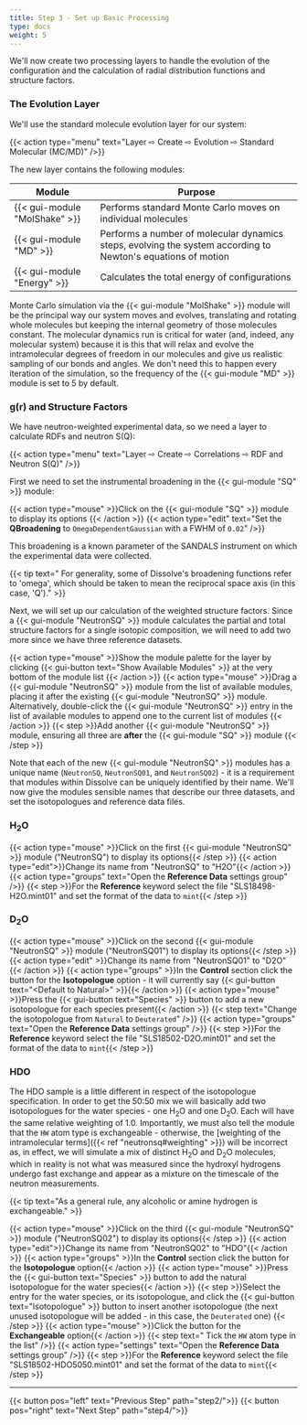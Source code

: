 ```yaml
---
title: Step 3 - Set up Basic Processing
type: docs
weight: 5
---
```



We'll now create two processing layers to handle the evolution of the configuration and the calculation of radial distribution functions and structure factors.

### The Evolution Layer

We'll use the standard molecule evolution layer for our system:

{{< action type="menu" text="Layer &#8680; Create &#8680; Evolution &#8680; Standard Molecular (MC/MD)" />}}


The new layer contains the following modules:

| Module | Purpose |
|--------|---------|
| {{< gui-module "MolShake" >}} | Performs standard Monte Carlo moves on individual molecules |
| {{< gui-module "MD" >}} | Performs a number of molecular dynamics steps, evolving the system according to Newton's equations of motion |
| {{< gui-module "Energy" >}} | Calculates the total energy of configurations |

Monte Carlo simulation via the {{< gui-module "MolShake" >}} module will be the principal way our system moves and evolves, translating and rotating whole molecules but keeping the internal geometry of those molecules constant. The molecular dynamics run is critical for water (and, indeed, any molecular system) because it is this that will relax and evolve the intramolecular degrees of freedom in our molecules and give us realistic sampling of our bonds and angles. We don't need this to happen every iteration of the simulation, so the frequency of the {{< gui-module "MD" >}} module is set to 5 by default.

### g(r) and Structure Factors

We have neutron-weighted experimental data, so we need a layer to calculate RDFs and neutron S(Q):

{{< action type="menu" text="Layer &#8680; Create &#8680; Correlations &#8680; RDF and Neutron S(Q)" />}}

First we need to set the instrumental broadening in the {{< gui-module "SQ" >}} module:

{{< action type="mouse" >}}Click on the {{< gui-module "SQ" >}} module to display its options {{< /action >}}
{{< action type="edit" text="Set the **QBroadening** to `OmegaDependentGaussian` with a FWHM of `0.02`" />}}

This broadening is a known parameter of the SANDALS instrument on which the experimental data were collected.

{{< tip text=" For generality, some of Dissolve's broadening functions refer to 'omega', which should be taken to mean the reciprocal space axis (in this case, 'Q')." >}}

Next, we will set up our calculation of the weighted structure factors. Since a {{< gui-module "NeutronSQ" >}} module calculates the partial and total structure factors for a single isotopic composition, we will need to add two more since we have three reference datasets.

{{< action type="mouse" >}}Show the module palette for the layer by clicking {{< gui-button text="Show Available Modules" >}} at the very bottom of the module list {{< /action >}}
{{< action type="mouse" >}}Drag a {{< gui-module "NeutronSQ" >}} module from the list of available modules, placing it after the existing {{< gui-module "NeutronSQ" >}} module. Alternatively, double-click the {{< gui-module "NeutronSQ" >}} entry in the list of available modules to append one to the current list of modules {{< /action >}}
{{< step >}}Add another {{< gui-module "NeutronSQ" >}} module, ensuring all three are **after** the {{< gui-module "SQ" >}} module {{< /step >}}

Note that each of the new {{< gui-module "NeutronSQ" >}} modules has a unique name (`NeutronSQ`, `NeutronSQ01`, and `NeutronSQ02`) - it is a requirement that modules within Dissolve can be uniquely identified by their name. We'll now give the modules sensible names that describe our three datasets, and set the isotopologues and reference data files.

### H<sub>2</sub>O

{{< action type="mouse" >}}Click on the first {{< gui-module "NeutronSQ" >}} module ("NeutronSQ") to display its options{{< /step >}}
{{< action type="edit">}}Change its name from "NeutronSQ" to "H2O"{{< /action >}}
{{< action type="groups" text="Open the **Reference Data** settings group" />}}
{{< step >}}For the **Reference** keyword select the file "SLS18498-H2O.mint01" and set the format of the data to `mint`{{< /step >}}

### D<sub>2</sub>O

{{< action type="mouse" >}}Click on the second {{< gui-module "NeutronSQ" >}} module ("NeutronSQ01") to display its options{{< /step >}}
{{< action type="edit" >}}Change its name from "NeutronSQ01" to "D2O"{{< /action >}}
{{< action type="groups" >}}In the **Control** section click the button for the **Isotopologue** option - it will currently say {{< gui-button text="&lt;Default to Natural&gt;" >}}{{< /action >}}
{{< action type="mouse" >}}Press the {{< gui-button text="Species" >}} button to add a new isotopologue for each species present{{< /action >}}
{{< step text="Change the isotopologue from `Natural` to `Deuterated`" />}}
{{< action type="groups" text="Open the **Reference Data** settings group" />}}
{{< step >}}For the **Reference** keyword select the file "SLS18502-D2O.mint01" and set the format of the data to `mint`{{< /step >}}

### HDO

The HDO sample is a little different in respect of the isotopologue specification. In order to get the 50:50 mix we will basically add two isotopologues for the water species - one H<sub>2</sub>O and one D<sub>2</sub>O. Each will have the same relative weighting of 1.0. Importantly, we must also tell the module that the `HW` atom type is exchangeable - otherwise, the [weighting of the intramolecular terms]({{< ref "neutronsq#weighting" >}}) will be incorrect as, in effect, we will simulate a mix of distinct H<sub>2</sub>O and D<sub>2</sub>O molecules, which in reality is not what was measured since the hydroxyl hydrogens undergo fast exchange and appear as a mixture on the timescale of the neutron measurements.

{{< tip text="As a general rule, any alcoholic or amine hydrogen is exchangeable." >}}

{{< action type="mouse" >}}Click on the third {{< gui-module "NeutronSQ" >}} module ("NeutronSQ02") to display its options{{< /step >}}
{{< action type="edit">}}Change its name from "NeutronSQ02" to "HDO"{{< /action >}}
{{< action type="groups" >}}In the **Control** section click the button for the **Isotopologue** option{{< /action >}}
{{< action type="mouse" >}}Press the {{< gui-button text="Species" >}} button to add the natural isotopologue for the water species{{< /action >}}
{{< step >}}Select the entry for the water species, or its isotopologue, and click the {{< gui-button text="Isotopologue" >}} button to insert another isotopologue (the next unused isotopologue will be added - in this case, the `Deuterated` one) {{< /step >}}
{{< action type="mouse" >}}Click the button for the **Exchangeable** option{{< /action >}}
{{< step text=" Tick the `HW` atom type in the list" />}}
{{< action type="settings" text="Open the **Reference Data** settings group" />}}
{{< step >}}For the **Reference** keyword select the file "SLS18502-HDO5050.mint01" and set the format of the data to `mint`{{< /step >}}


* * *
{{< button pos="left" text="Previous Step" path="step2/">}}
{{< button pos="right" text="Next Step" path="step4/">}}
